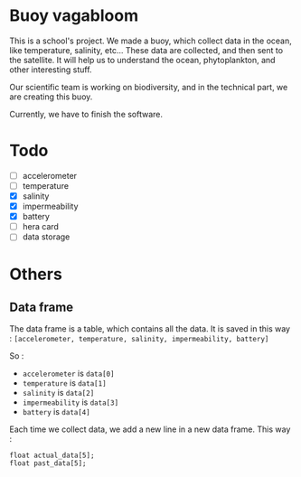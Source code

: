 # Buoy vagabloom

This is a school's project. We made a buoy, which collect data in the ocean, like temperature, salinity, etc... These data are collected, and then sent to the satellite.
It will help us to understand the ocean, phytoplankton, and other interesting stuff.

Our scientific team is working on biodiversity, and in the technical part, we are creating this buoy.

Currently, we have to finish the software.

# Todo
- [ ] accelerometer
- [ ] temperature
- [x] salinity
- [x] impermeability
- [x] battery
- [ ] hera card
- [ ] data storage

# Others
## Data frame
The data frame is a table, which contains all the data.
It is saved in this way :
`[accelerometer, temperature, salinity, impermeability, battery]`

So :
- `accelerometer` is `data[0]`
- `temperature` is `data[1]`
- `salinity` is `data[2]`
- `impermeability` is `data[3]`
- `battery` is `data[4]`

Each time we collect data, we add a new line in a new data frame.
This way :

```arduino
float actual_data[5];
float past_data[5];
```